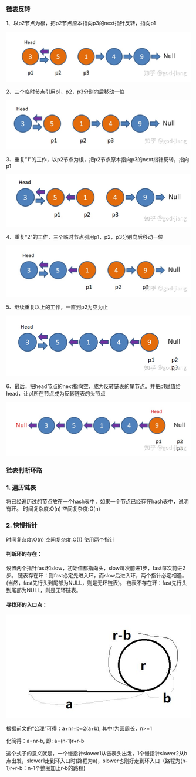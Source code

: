  ### 链表反转

1、以p2节点为根，把p2节点原本指向p3的next指针反转，指向p1

![v2-5e778b73052bfe4f258cab5736b49401_720w](images\v2-5e778b73052bfe4f258cab5736b49401_720w.jpg)

2、三个临时节点引用p1，p2，p3分别向后移动一位

![v2-651cebb92ef638ef7d3d58be92adee01_720w](images\v2-651cebb92ef638ef7d3d58be92adee01_720w.jpg)

3、重复”1”的工作，以p2节点为根，把p2节点原本指向p3的next指针反转，指向p1

![v2-90df2382bc929526c84470b42eda672f_720w](images\v2-90df2382bc929526c84470b42eda672f_720w.jpg)

4、重复”2”的工作，三个临时节点引用p1，p2，p3分别向后移动一位

![v2-9eb0ead14474e2bf73ea15498fc9a3e3_720w](images\v2-9eb0ead14474e2bf73ea15498fc9a3e3_720w.jpg)

5、继续重复以上的工作，一直到p2为空为止

![v2-33979a48ca94d9eacd0ceeebcb6ca20c_720w](images\v2-33979a48ca94d9eacd0ceeebcb6ca20c_720w.jpg)

6、最后，把head节点的next指向空，成为反转链表的尾节点。并把p1赋值给head，让p1所在节点成为反转链表的头节点

![v2-3babc6ad6247cc74c1bc6a17bfc2a7f9_720w](images\v2-3babc6ad6247cc74c1bc6a17bfc2a7f9_720w.jpg)





###  链表判断环路 

### 1. 遍历链表

将已经遍历过的节点放在一个hash表中，如果一个节点已经存在hash表中，说明有环。
 时间复杂度:O(n)
 空间复杂度:O(n)

### 2. 快慢指针

时间复杂度:O(n)
 空间复杂度:O(1)
 使用两个指针

#### 判断环的存在：

设置两个指针fast和slow，初始值都指向头，slow每次前进1步，fast每次前进2步。
 链表存在环：则fast必定先进入环，而slow后进入环，两个指针必定相遇。(当然，fast先行头到尾部为NULL，则是无环链表)。
 链表不存在环：fast先行头到尾部为NULL，则是无环链表。

#### 寻找环的入口点：

![20180524215151196](images\20180524215151196.jpg)

根据前文的“公理”可得：a+nr+b=2(a+b),  其中r为圆周长，n>=1

化简得：a=nr-b, 即: a=(n-1)r+r-b

这个式子的意义就是，一个慢指针slower1从链表头出发，1个慢指针slower2从b点出发，slower1走到环入口时(路程为a)，slower也刚好走到环入口（路程为(n-1)r+r-b：n-1个整圈加上r-b的路程)



